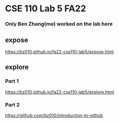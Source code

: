 # CSE 110 Lab 5 FA22

### Only Ben Zhang(me) worked on the lab here

## expose
https://bz010.github.io/fa22-cse110-lab5/expose.html

## explore
### Part 1
https://bz010.github.io/fa22-cse110-lab5/explore.html

### Part 2
https://github.com/bz010/introduction-to-github
